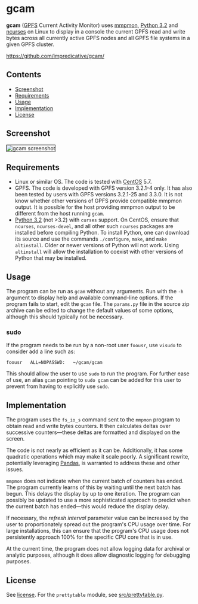# gcam

**gcam** ([GPFS](http://www-03.ibm.com/systems/software/gpfs/) Current Activity Monitor) uses [mmpmon](http://publib.boulder.ibm.com/infocenter/clresctr/vxrx/topic/com.ibm.cluster.gpfs321.advanceadm.doc/bl1adv_mmpmonch.html), [Python 3.2](http://www.python.org/download/releases/3.2/) and [ncurses](http://www.gnu.org/software/ncurses/) on Linux to display in a console the current GPFS read and write bytes across all currently active GPFS nodes and all GPFS file systems in a given GPFS cluster.

https://github.com/impredicative/gcam/

## Contents
- [Screenshot](#screenshot)
- [Requirements](#requirements)
- [Usage](#usage)
- [Implementation](#implementation)
- [License](#license)

## Screenshot
<img src='http://i.imgur.com/7SgW5Xb.png' border='1' title='gcam screenshot' />

## Requirements
  * Linux or similar OS. The code is tested with [CentOS](http://centos.org/) 5.7.
  * GPFS. The code is developed with GPFS version 3.2.1-4 only. It has also been tested by users with GPFS versions 3.2.1-25 and 3.3.0. It is not know whether other versions of GPFS provide compatible mmpmon output. It is possible for the host providing mmpmon output to be different from the host running `gcam`.
  * [Python 3.2](http://www.python.org/download/releases/3.2/) (not >3.2) with `curses` support. On CentOS, ensure that `ncurses`, `ncurses-devel`, and all other such `ncurses` packages are installed before compiling Python. To install Python, one can download its source and use the commands `./configure`, `make`, and `make altinstall`. Older or newer versions of Python will not work. Using `altinstall` will allow the installation to coexist with other versions of Python that may be installed.

## Usage
The program can be run as `gcam` without any arguments. Run with the `-h` argument to display help and available command-line options. If the program fails to start, edit the `gcam` file. The `params.py` file in the source zip archive can be edited to change the default values of some options, although this should typically not be necessary.

### sudo
If the program needs to be run by a non-root user `foousr`, use `visudo` to consider add a line such as:
```
foousr   ALL=NOPASSWD:   ~/gcam/gcam
```
This should allow the user to use `sudo` to run the program. For further ease of use, an alias `gcam` pointing to `sudo gcam` can be added for this user to prevent from having to explicitly use `sudo`.

## Implementation
The program uses the `fs_io_s` command sent to the `mmpmon` program to obtain read and write bytes counters. It then calculates deltas over successive counters—these deltas are formatted and displayed on the screen.

The code is not nearly as efficient as it can be. Additionally, it has some quadratic operations which may make it scale poorly. A significant rewrite, potentially leveraging [Pandas](https://github.com/pydata/pandas), is warranted to address these and other issues.

`mmpmon` does not indicate when the current batch of counters has ended. The program currently learns of this by waiting until the next batch has begun. This delays the display by up to one iteration. The program can possibly be updated to use a more sophisticated approach to predict when the current batch has ended—this would reduce the display delay.

If necessary, the _refresh interval_ parameter value can be increased by the user to proportionately spread out the program's CPU usage over time. For large installations, this can ensure that the program's CPU usage does not persistently approach 100% for the specific CPU core that is in use.

At the current time, the program does not allow logging data for archival or analytic purposes, although it does allow diagnostic logging for debugging purposes.

## License
See [license](LICENSE). For the `prettytable` module, see [src/prettytable.py](src/prettytable.py).
